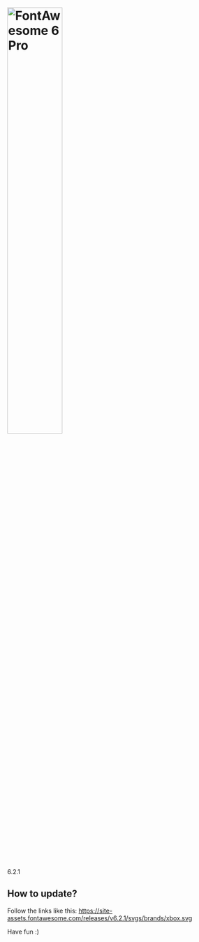 <h1><img src="https://img.fortawesome.com/349cfdf6/logo-fa-pro.svg" alt="FontAwesome 6 Pro" width="50%"></h1>

6.2.1

## How to update?

Follow the links like this: <https://site-assets.fontawesome.com/releases/v6.2.1/svgs/brands/xbox.svg>

Have fun :)
